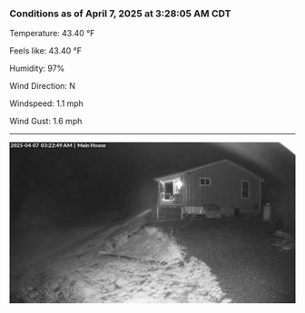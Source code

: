 ### Conditions as of April 7, 2025 at 3:28:05 AM CDT 

Temperature: 43.40 &deg;F

Feels like: 43.40 &deg;F

Humidity: 97%

Wind Direction: N

Windspeed: 1.1 mph

Wind Gust: 1.6 mph

---

<img src="./images/latest.jpeg"/>

